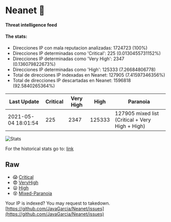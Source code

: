 # Neanet :hocho:
#### Threat intelligence feed
#### The stats:

- Direcciones IP con mala reputacion analizadas: 1724723 (100%)
- Direcciones IP determinadas como 'Critical':  225 (0.0130455731152%)
- Direcciones IP determinadas como 'Very High':  2347 (0.136079822673%)
- Direcciones IP determinadas como 'High':  125333 (7.26684806778)
- Total de direcciones IP indexadas en Neanet:  127905 (7.41597346356%)
- Total de direcciones IP descartadas en Neanet:  1596818 (92.5840265364%)

| Last Update | Critical | Very High | High | Paranoia |
| --- | --- | --- | --- | --- |
| 2021-05-04 18:01:54 | 225 | 2347 | 125333 | 127905 mixed list (Critical + Very High + High)|

![Stats](https://docs.google.com/spreadsheets/d/e/2PACX-1vSnaNMIXVabIpDJjufMlzH7poXnshF3mgd8Is1g9ytUEzVsP5my4Trn8f-xkoLLQ38xpL3HtmUexLo6/pubchart?oid=501124687&format=image)

For the historical stats go to: [link](/stats.csv)
## Raw
- :scream: [Critical](https://raw.githubusercontent.com/JavaGarcia/Neanet/master/blacklists/neanet_critical.txt)
- :fearful: [VeryHigh](https://raw.githubusercontent.com/JavaGarcia/Neanet/master/blacklists/neanet_veryHigh.txtt)
- :frowning: [High](https://raw.githubusercontent.com/JavaGarcia/Neanet/master/blacklists/neanet_high.txt)
- :dizzy_face: [Mixed-Paranoia](https://raw.githubusercontent.com/JavaGarcia/Neanet/master/blacklists/neanet_all.txt)


Your IP is indexed? You may request to takedown. [https://github.com/JavaGarcia/Neanet/issues](https://github.com/JavaGarcia/Neanet/issues)
















































































































































































































































































































































































































































































































































































































































































































































































































































































































































































































































































































































































































































































































































































































































































































































































































































































































































































































































































































































































































































































































































































































































































































































































































































































































































































































































































































































































































































































































































































































































































































































































































































































































































































































































































































































































































































































































































































































































































































































































































































































































































































































































































































































































































































































































































































































































































































































































































































































































































































































































































































































































































































































































































































































































































































































































































































































































































































































































































































































































































































































































































































































































































































